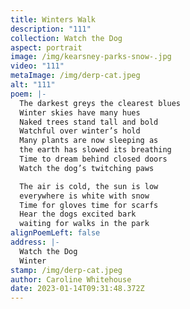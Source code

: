 ```yaml
---
title: Winters Walk
description: "111"
collection: Watch the Dog
aspect: portrait
image: /img/kearsney-parks-snow-.jpg
video: "111"
metaImage: /img/derp-cat.jpeg
alt: "111"
poem: |-
  The darkest greys the clearest blues 
  Winter skies have many hues
  Naked trees stand tall and bold
  Watchful over winter’s hold
  Many plants are now sleeping as
  the earth has slowed its breathing 
  Time to dream behind closed doors
  Watch the dog’s twitching paws

  The air is cold, the sun is low
  everywhere is white with snow
  Time for gloves time for scarfs
  Hear the dogs excited bark
  waiting for walks in the park
alignPoemLeft: false
address: |-
  Watch the Dog
  Winter
stamp: /img/derp-cat.jpeg
author: Caroline Whitehouse
date: 2023-01-14T09:31:48.372Z
---
```

